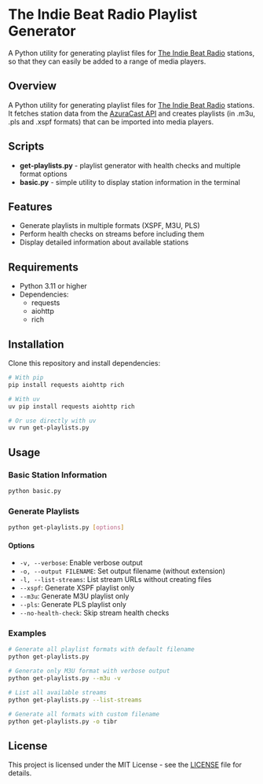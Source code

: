 # The Indie Beat Radio Playlist Generator

A Python utility for generating playlist files for [The Indie Beat Radio](https://theindiebeat.fm) stations, so that they can easily be added to a range of media players.

## Overview

A Python utility for generating playlist files for [The Indie Beat Radio](https://theindiebeat.fm) stations. It fetches station data from the [AzuraCast API](https://www.azuracast.com/docs/developers/now-playing-data/) and creates playlists (in .m3u, .pls and .xspf formats) that can be imported into media players.

## Scripts

- **get-playlists.py** - playlist generator with health checks and multiple format options
- **basic.py** - simple utility to display station information in the terminal

## Features

- Generate playlists in multiple formats (XSPF, M3U, PLS)
- Perform health checks on streams before including them
- Display detailed information about available stations

## Requirements

- Python 3.11 or higher
- Dependencies:
  - requests
  - aiohttp
  - rich

## Installation

Clone this repository and install dependencies:

```bash
# With pip
pip install requests aiohttp rich

# With uv
uv pip install requests aiohttp rich

# Or use directly with uv
uv run get-playlists.py
```

## Usage

### Basic Station Information

```bash
python basic.py
```

### Generate Playlists

```bash
python get-playlists.py [options]
```

#### Options

- `-v, --verbose`: Enable verbose output
- `-o, --output FILENAME`: Set output filename (without extension)
- `-l, --list-streams`: List stream URLs without creating files
- `--xspf`: Generate XSPF playlist only
- `--m3u`: Generate M3U playlist only
- `--pls`: Generate PLS playlist only
- `--no-health-check`: Skip stream health checks

### Examples

```bash
# Generate all playlist formats with default filename
python get-playlists.py

# Generate only M3U format with verbose output
python get-playlists.py --m3u -v

# List all available streams
python get-playlists.py --list-streams

# Generate all formats with custom filename
python get-playlists.py -o tibr
```

## License

This project is licensed under the MIT License - see the [LICENSE](LICENSE) file for details.

